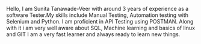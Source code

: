 Hello, I am Sunita Tanawade-Veer with around 3 years of experience as a software Tester.My skills include Manual Testing, Automation testing with Selenium and Python.
I am proficient in API Testing using POSTMAN. Along with it i am very well aware about SQL, Machine learning and basics of linux and GIT
I am a very fast learner and always ready to learn new things.
